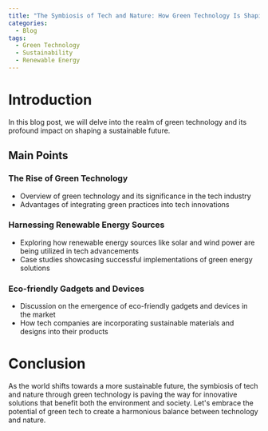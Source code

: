 ```yaml
---
title: "The Symbiosis of Tech and Nature: How Green Technology Is Shaping the Future"
categories:
  - Blog
tags:
  - Green Technology
  - Sustainability
  - Renewable Energy
---
```


# Introduction
In this blog post, we will delve into the realm of green technology and its profound impact on shaping a sustainable future. 

## Main Points
### The Rise of Green Technology
- Overview of green technology and its significance in the tech industry
- Advantages of integrating green practices into tech innovations

### Harnessing Renewable Energy Sources
- Exploring how renewable energy sources like solar and wind power are being utilized in tech advancements
- Case studies showcasing successful implementations of green energy solutions

### Eco-friendly Gadgets and Devices
- Discussion on the emergence of eco-friendly gadgets and devices in the market
- How tech companies are incorporating sustainable materials and designs into their products

# Conclusion
As the world shifts towards a more sustainable future, the symbiosis of tech and nature through green technology is paving the way for innovative solutions that benefit both the environment and society. Let's embrace the potential of green tech to create a harmonious balance between technology and nature.